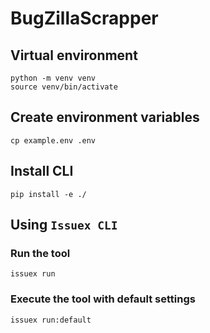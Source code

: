 # BugZillaScrapper

## Virtual environment

```
python -m venv venv
source venv/bin/activate
```

## Create environment variables

```
cp example.env .env
```

## Install CLI

```
pip install -e ./
```

## Using `Issuex CLI`

### Run the tool

```
issuex run
```

### Execute the tool with default settings

```
issuex run:default
```
